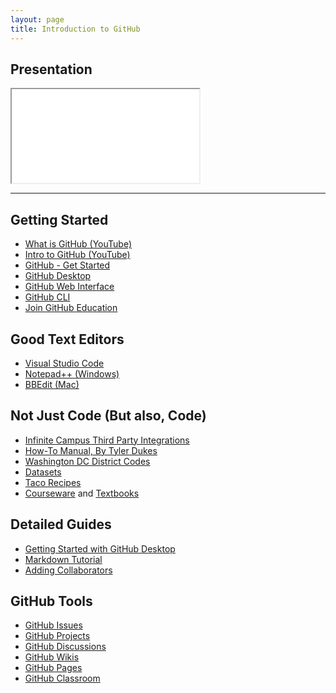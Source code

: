 ```yaml
---
layout: page
title: Introduction to GitHub
---
```

<h2 class="sr-only">Presentation</h2>
<div class="embed-responsive embed-responsive-16by9">
  <iframe class="embed-responsive-item" src="presentation.html"></iframe>
</div>
<hr class="mb-5">

## Getting Started
* [What is GitHub (YouTube)](https://youtu.be/pBy1zgt0XPc)
* [Intro to GitHub (YouTube)](https://www.youtube.com/watch?v=g0NBVOiPFWA)
* [GitHub - Get Started](https://www.github.com)
* [GitHub Desktop](https://github.com/apps/desktop)
* [GitHub Web Interface](https://e115.engr.ncsu.edu/campus-resources/github/)
* [GitHub CLI](https://e115.engr.ncsu.edu/git-and-github/command-line-git/)
* [Join GitHub Education](https://github.com/education/teachers)

## Good Text Editors
* [Visual Studio Code](https://code.visualstudio.com)
* [Notepad++ (Windows)](https://notepad-plus-plus.org)
* [BBEdit (Mac)](https://www.barebones.com/products/textwrangler/)

## Not Just Code (But also, Code)
* [Infinite Campus Third Party Integrations](https://github.com/NCSIS/InfiniteCampus-Vendor-Integration)
* [How-To Manual, By Tyler Dukes](https://github.com/mtdukes/how-to/tree/main)
* [Washington DC District Codes](https://github.com/DCCouncil/dc-law)
* [Datasets](https://github.com/collections/open-data)
* [Taco Recipes](https://github.com/dansinker/tacofancy)
* [Courseware](https://github.com/mjsamberg/git-courseware) and [Textbooks](https://github.com/mjsamberg/courses)

## Detailed Guides
* [Getting Started with GitHub Desktop](https://docs.github.com/en/desktop/overview/getting-started-with-github-desktop)
* [Markdown Tutorial](https://docs.github.com/en/get-started/writing-on-github/getting-started-with-writing-and-formatting-on-github/basic-writing-and-formatting-syntax)
* [Adding Collaborators](https://docs.github.com/en/account-and-profile/setting-up-and-managing-your-personal-account-on-github/managing-access-to-your-personal-repositories/inviting-collaborators-to-a-personal-repository)

## GitHub Tools
* [GitHub Issues](https://docs.github.com/en/issues/tracking-your-work-with-issues/about-issues)
* [GitHub Projects](https://docs.github.com/en/issues/planning-and-tracking-with-projects/learning-about-projects/about-projects)
* [GitHub Discussions](https://docs.github.com/en/discussions)
* [GitHub Wikis](https://docs.github.com/en/communities/documenting-your-project-with-wikis/about-wikis)
* [GitHub Pages](https://pages.github.com)
* [GitHub Classroom](https://classroom.github.com)